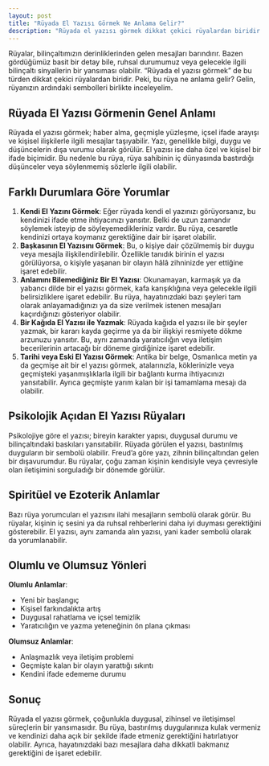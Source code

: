 ```yaml
---
layout: post
title: "Rüyada El Yazısı Görmek Ne Anlama Gelir?"
description: "Rüyada el yazısı görmek dikkat çekici rüyalardan biridir. Peki, bu rüya ne anlama gelir?"
---
```


Rüyalar, bilinçaltımızın derinliklerinden gelen mesajları barındırır. Bazen gördüğümüz basit bir detay bile, ruhsal durumumuz veya gelecekle ilgili bilinçaltı sinyallerin bir yansıması olabilir. “Rüyada el yazısı görmek” de bu türden dikkat çekici rüyalardan biridir. Peki, bu rüya ne anlama gelir? Gelin, rüyanızın ardındaki sembolleri birlikte inceleyelim.

## Rüyada El Yazısı Görmenin Genel Anlamı

Rüyada el yazısı görmek; haber alma, geçmişle yüzleşme, içsel ifade arayışı ve kişisel ilişkilerle ilgili mesajlar taşıyabilir. Yazı, genellikle bilgi, duygu ve düşüncelerin dışa vurumu olarak görülür. El yazısı ise daha özel ve kişisel bir ifade biçimidir. Bu nedenle bu rüya, rüya sahibinin iç dünyasında bastırdığı düşünceler veya söylenmemiş sözlerle ilgili olabilir.

## Farklı Durumlara Göre Yorumlar

1. **Kendi El Yazını Görmek**: Eğer rüyada kendi el yazınızı görüyorsanız, bu kendinizi ifade etme ihtiyacınızı yansıtır. Belki de uzun zamandır söylemek isteyip de söyleyemedikleriniz vardır. Bu rüya, cesaretle kendinizi ortaya koymanız gerektiğine dair bir işaret olabilir.
2. **Başkasının El Yazısını Görmek**: Bu, o kişiye dair çözülmemiş bir duygu veya mesajla ilişkilendirilebilir. Özellikle tanıdık birinin el yazısı görülüyorsa, o kişiyle yaşanan bir olayın hâlâ zihninizde yer ettiğine işaret edebilir.
3. **Anlamını Bilemediğiniz Bir El Yazısı**: Okunamayan, karmaşık ya da yabancı dilde bir el yazısı görmek, kafa karışıklığına veya gelecekle ilgili belirsizliklere işaret edebilir. Bu rüya, hayatınızdaki bazı şeyleri tam olarak anlayamadığınızı ya da size verilmek istenen mesajları kaçırdığınızı gösteriyor olabilir.
4. **Bir Kağıda El Yazısı ile Yazmak**: Rüyada kağıda el yazısı ile bir şeyler yazmak, bir kararı kayda geçirme ya da bir ilişkiyi resmiyete dökme arzunuzu yansıtır. Bu, aynı zamanda yaratıcılığın veya iletişim becerilerinin artacağı bir döneme girdiğinize işaret edebilir.
5. **Tarihi veya Eski El Yazısı Görmek**: Antika bir belge, Osmanlıca metin ya da geçmişe ait bir el yazısı görmek, atalarınızla, köklerinizle veya geçmişteki yaşanmışlıklarla ilgili bir bağlantı kurma ihtiyacınızı yansıtabilir. Ayrıca geçmişte yarım kalan bir işi tamamlama mesajı da olabilir.

## Psikolojik Açıdan El Yazısı Rüyaları

Psikolojiye göre el yazısı; bireyin karakter yapısı, duygusal durumu ve bilinçaltındaki baskıları yansıtabilir. Rüyada görülen el yazısı, bastırılmış duyguların bir sembolü olabilir. Freud’a göre yazı, zihnin bilinçaltından gelen bir dışavurumdur. Bu rüyalar, çoğu zaman kişinin kendisiyle veya çevresiyle olan iletişimini sorguladığı bir dönemde görülür.

## Spiritüel ve Ezoterik Anlamlar

Bazı rüya yorumcuları el yazısını ilahi mesajların sembolü olarak görür. Bu rüyalar, kişinin iç sesini ya da ruhsal rehberlerini daha iyi duyması gerektiğini gösterebilir. El yazısı, aynı zamanda alın yazısı, yani kader sembolü olarak da yorumlanabilir.

## Olumlu ve Olumsuz Yönleri

**Olumlu Anlamlar**:

- Yeni bir başlangıç
- Kişisel farkındalıkta artış
- Duygusal rahatlama ve içsel temizlik
- Yaratıcılığın ve yazma yeteneğinin ön plana çıkması

**Olumsuz Anlamlar**:

- Anlaşmazlık veya iletişim problemi
- Geçmişte kalan bir olayın yarattığı sıkıntı
- Kendini ifade edememe durumu

## Sonuç

Rüyada el yazısı görmek, çoğunlukla duygusal, zihinsel ve iletişimsel süreçlerin bir yansımasıdır. Bu rüya, bastırılmış duygularınıza kulak vermeniz ve kendinizi daha açık bir şekilde ifade etmeniz gerektiğini hatırlatıyor olabilir. Ayrıca, hayatınızdaki bazı mesajlara daha dikkatli bakmanız gerektiğini de işaret edebilir.